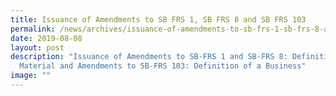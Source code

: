 ```yaml
---
title: Issuance of Amendments to SB FRS 1, SB FRS 8 and SB FRS 103
permalink: /news/archives/issuance-of-amendments-to-sb-frs-1-sb-frs-8-and-sb-frs-103/
date: 2019-08-08
layout: post
description: "Issuance of Amendments to SB-FRS 1 and SB-FRS 8: Definition of
  Material and Amendments to SB-FRS 103: Definition of a Business"
image: ""
---
```

